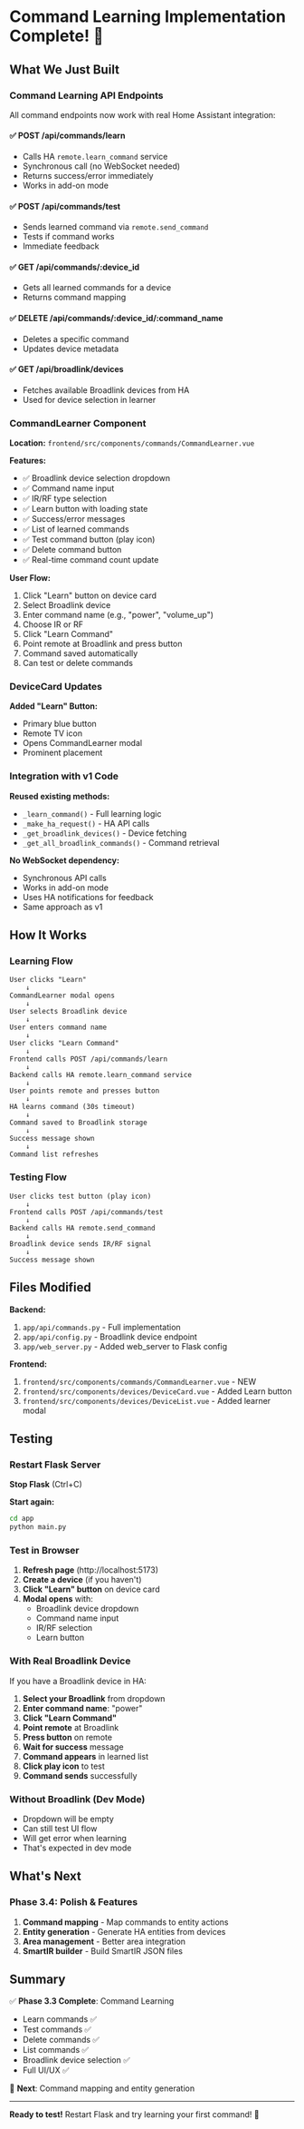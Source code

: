 # Command Learning Implementation Complete! 🎉

## What We Just Built

### Command Learning API Endpoints

All command endpoints now work with real Home Assistant integration:

#### ✅ POST /api/commands/learn
- Calls HA `remote.learn_command` service
- Synchronous call (no WebSocket needed)
- Returns success/error immediately
- Works in add-on mode

#### ✅ POST /api/commands/test
- Sends learned command via `remote.send_command`
- Tests if command works
- Immediate feedback

#### ✅ GET /api/commands/:device_id
- Gets all learned commands for a device
- Returns command mapping

#### ✅ DELETE /api/commands/:device_id/:command_name
- Deletes a specific command
- Updates device metadata

#### ✅ GET /api/broadlink/devices
- Fetches available Broadlink devices from HA
- Used for device selection in learner

### CommandLearner Component

**Location:** `frontend/src/components/commands/CommandLearner.vue`

**Features:**
- ✅ Broadlink device selection dropdown
- ✅ Command name input
- ✅ IR/RF type selection
- ✅ Learn button with loading state
- ✅ Success/error messages
- ✅ List of learned commands
- ✅ Test command button (play icon)
- ✅ Delete command button
- ✅ Real-time command count update

**User Flow:**
1. Click "Learn" button on device card
2. Select Broadlink device
3. Enter command name (e.g., "power", "volume_up")
4. Choose IR or RF
5. Click "Learn Command"
6. Point remote at Broadlink and press button
7. Command saved automatically
8. Can test or delete commands

### DeviceCard Updates

**Added "Learn" Button:**
- Primary blue button
- Remote TV icon
- Opens CommandLearner modal
- Prominent placement

### Integration with v1 Code

**Reused existing methods:**
- `_learn_command()` - Full learning logic
- `_make_ha_request()` - HA API calls
- `_get_broadlink_devices()` - Device fetching
- `_get_all_broadlink_commands()` - Command retrieval

**No WebSocket dependency:**
- Synchronous API calls
- Works in add-on mode
- Uses HA notifications for feedback
- Same approach as v1

## How It Works

### Learning Flow

```
User clicks "Learn" 
    ↓
CommandLearner modal opens
    ↓
User selects Broadlink device
    ↓
User enters command name
    ↓
User clicks "Learn Command"
    ↓
Frontend calls POST /api/commands/learn
    ↓
Backend calls HA remote.learn_command service
    ↓
User points remote and presses button
    ↓
HA learns command (30s timeout)
    ↓
Command saved to Broadlink storage
    ↓
Success message shown
    ↓
Command list refreshes
```

### Testing Flow

```
User clicks test button (play icon)
    ↓
Frontend calls POST /api/commands/test
    ↓
Backend calls HA remote.send_command
    ↓
Broadlink device sends IR/RF signal
    ↓
Success message shown
```

## Files Modified

**Backend:**
1. `app/api/commands.py` - Full implementation
2. `app/api/config.py` - Broadlink device endpoint
3. `app/web_server.py` - Added web_server to Flask config

**Frontend:**
1. `frontend/src/components/commands/CommandLearner.vue` - NEW
2. `frontend/src/components/devices/DeviceCard.vue` - Added Learn button
3. `frontend/src/components/devices/DeviceList.vue` - Added learner modal

## Testing

### Restart Flask Server

**Stop Flask** (Ctrl+C)

**Start again:**
```bash
cd app
python main.py
```

### Test in Browser

1. **Refresh page** (http://localhost:5173)
2. **Create a device** (if you haven't)
3. **Click "Learn" button** on device card
4. **Modal opens** with:
   - Broadlink device dropdown
   - Command name input
   - IR/RF selection
   - Learn button

### With Real Broadlink Device

If you have a Broadlink device in HA:

1. **Select your Broadlink** from dropdown
2. **Enter command name**: "power"
3. **Click "Learn Command"**
4. **Point remote** at Broadlink
5. **Press button** on remote
6. **Wait for success** message
7. **Command appears** in learned list
8. **Click play icon** to test
9. **Command sends** successfully

### Without Broadlink (Dev Mode)

- Dropdown will be empty
- Can still test UI flow
- Will get error when learning
- That's expected in dev mode

## What's Next

### Phase 3.4: Polish & Features

1. **Command mapping** - Map commands to entity actions
2. **Entity generation** - Generate HA entities from devices
3. **Area management** - Better area integration
4. **SmartIR builder** - Build SmartIR JSON files

## Summary

✅ **Phase 3.3 Complete**: Command Learning
- Learn commands ✅
- Test commands ✅
- Delete commands ✅
- List commands ✅
- Broadlink device selection ✅
- Full UI/UX ✅

🎯 **Next**: Command mapping and entity generation

---

**Ready to test!** Restart Flask and try learning your first command! 🚀
